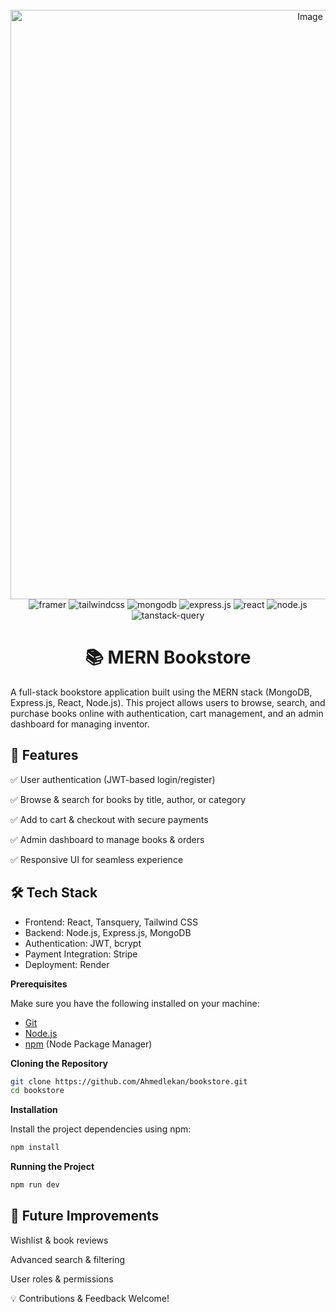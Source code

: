 <div align="center">
  <br />
       <img width="943" alt="Image" src="https://github.com/user-attachments/assets/d2e88701-7d07-42af-8b53-04224f191ed3" alt="Project Banner"/>
    </a>
  <br />

  <div>
    <img src="https://img.shields.io/badge/-Framer-black?style=for-the-badge&logoColor=white&logo=framer&color=0055FF" alt="framer" />
    <img src="https://img.shields.io/badge/-Tailwind_CSS-black?style=for-the-badge&logoColor=white&logo=tailwindcss&color=06B6D4" alt="tailwindcss" />
    <img src="https://img.shields.io/badge/-MongoDB-black?style=for-the-badge&logoColor=white&logo=mongodb&color=47A248" alt="mongodb" />
    <img src="https://img.shields.io/badge/-Express.js-black?style=for-the-badge&logoColor=white&logo=express&color=000000" alt="express.js" />
    <img src="https://img.shields.io/badge/-React-black?style=for-the-badge&logoColor=white&logo=react&color=61DAFB" alt="react" />
    <img src="https://img.shields.io/badge/-Node.js-black?style=for-the-badge&logoColor=white&logo=node.js&color=339933" alt="node.js" />
    <img src="https://img.shields.io/badge/-TanStack_Query-black?style=for-the-badge&logoColor=white&logo=reactquery&color=FF4154" alt="tanstack-query" />
  </div>
</div>

<h1 align="center">📚 MERN Bookstore</h1>

A full-stack bookstore application built using the MERN stack (MongoDB, Express.js, React, Node.js). This project allows users to browse, search, and purchase books online with authentication, cart management, and an admin dashboard for managing inventor.


## 🚀 Features

✅ User authentication (JWT-based login/register)

✅ Browse & search for books by title, author, or category

✅ Add to cart & checkout with secure payments

✅ Admin dashboard to manage books & orders

✅ Responsive UI for seamless experience

## 🛠️ Tech Stack

- Frontend: React, Tansquery, Tailwind CSS
- Backend: Node.js, Express.js, MongoDB
- Authentication: JWT, bcrypt
- Payment Integration: Stripe
- Deployment: Render

**Prerequisites**

Make sure you have the following installed on your machine:

- [Git](https://git-scm.com/)
- [Node.js](https://nodejs.org/en)
- [npm](https://www.npmjs.com/) (Node Package Manager)


**Cloning the Repository**

```bash
git clone https://github.com/Ahmedlekan/bookstore.git
cd bookstore
```

**Installation**

Install the project dependencies using npm:

```bash
npm install
```

**Running the Project**

```bash
npm run dev
```


## 🎯 Future Improvements

Wishlist & book reviews

Advanced search & filtering

User roles & permissions

💡 Contributions & Feedback Welcome!
